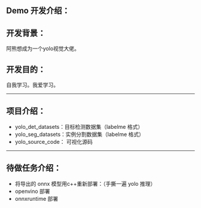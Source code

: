Demo 开发介绍：
---
## 开发背景：
阿熊想成为一个yolo视觉大佬。

## 开发目的：
自我学习。我爱学习。

---
## 项目介绍：
- yolo_det_datasets：目标检测数据集（labelme 格式）
- yolo_seg_datasets：实例分割数据集（labelme 格式）
- yolo_source_code： 可视化源码

---
## 待做任务介绍：
- 将导出的 onnx 模型用c++重新部署：（手撕一遍 yolo 推理）
- openvino 部署
- onnxruntime 部署